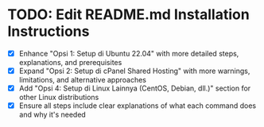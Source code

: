 # TODO: Edit README.md Installation Instructions

- [x] Enhance "Opsi 1: Setup di Ubuntu 22.04" with more detailed steps, explanations, and prerequisites
- [x] Expand "Opsi 2: Setup di cPanel Shared Hosting" with more warnings, limitations, and alternative approaches
- [x] Add "Opsi 4: Setup di Linux Lainnya (CentOS, Debian, dll.)" section for other Linux distributions
- [x] Ensure all steps include clear explanations of what each command does and why it's needed

